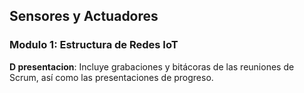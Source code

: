 ## Sensores y Actuadores
### Modulo 1: Estructura de Redes IoT 

**D presentacion**: Incluye grabaciones y bitácoras de las reuniones de Scrum, así como las presentaciones de progreso.